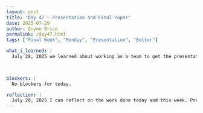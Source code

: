 ```yaml
---
layout: post
title: "Day 47 – Presentation and Final Paper"
date: 2025-07-29
author: Quyme Brice
permalink: /day47.html
tags: ["Final Week", "Monday", "Presentation", "Better"]

what_i_learned: |
  July 28, 2025 we learned about working as a team to get the presentation and final paper together. We are getting closer and closer to the finish line. After the program we will be able to look back and seen all the amazing things we done. Learning is all about growing and trails/error. We took a lot the abilities from this project. 

  

blockers: |
  No blockers for today.

reflection: |
  July 28, 2025 I can reflect on the work done today and this week. Presentation and final paper took a toll on us but we coming back stronger than ever. I feel stronger than when I first started, I met alot of amazing people. I'm proud of the work our team have done. Reflecting on the future, past, and present is a huge process.
---
```

